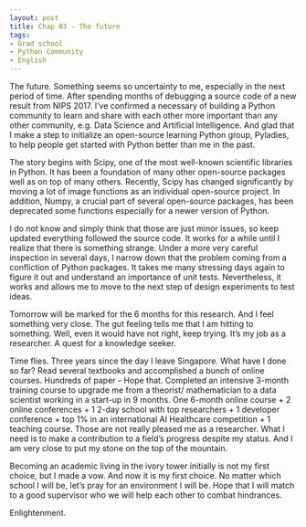 ```yaml
---
layout: post
title: Chap 03 - The future
tags:
- Grad school
- Python Community
- English
---
```


The future. Something seems so uncertainty to me, especially in the next period of time. After spending months of debugging a source code of a new result from NIPS 2017. I’ve confirmed a necessary of building a Python community to learn and share with each other more important than any other community, e.g. Data Science and Artificial Intelligence. And glad that I make a step to initialize an open-source learning Python group, Pyladies, to help people get started with Python better than me in the past.

The story begins with Scipy, one of the most well-known scientific libraries in Python. It has been a foundation of many other open-source packages well as on top of many others. Recently, Scipy has changed significantly by moving a lot of image functions as an individual open-source project. In addition, Numpy, a crucial part of several open-source packages, has been deprecated some functions especially for a newer version of Python.

I do not know and simply think that those are just minor issues, so keep updated everything followed the source code. It works for a while until I realize that there is something strange. Under a more very careful inspection in several days, I narrow down that the problem coming from a confliction of Python packages. It takes me many stressing days again to figure it out and understand an importance of unit tests. Nevertheless, it works and allows me to move to the next step of design experiments to test ideas.

Tomorrow will be marked for the 6 months for this research. And I feel something very close. The gut feeling tells me that I am hitting to something. Well, even it would have not right, keep trying. It’s my job as a researcher. A quest for a knowledge seeker.

Time flies. Three years since the day I leave Singapore. What have I done so far? Read several textbooks and accomplished a bunch of online courses. Hundreds of paper - Hope that. Completed an intensive 3-month training course to upgrade me from a theorist/ mathematician to a data scientist working in a start-up in 9 months. One 6-month online course + 2 online conferences + 1 2-day school with top researchers + 1 developer conference + top 1% in an international AI Healthcare competition + 1 teaching course. Those are not really pleased me as a researcher. What I need is to make a contribution to a field’s progress despite my status. And I am very close to put my stone on the top of the mountain.

Becoming an academic living in the ivory tower initially is not my first choice, but I made a vow. And now it is my first choice. No matter which school I will be, let’s pray for an environment I will be. Hope that I will match to a good supervisor who we will help each other to combat hindrances.

Enlightenment.
